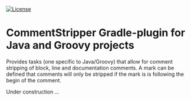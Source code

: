 [![License](https://img.shields.io/badge/license-MIT-blue.svg) ](https://github.com/mfuerstenau/gradle-commentstripper-plugin/blob/master/LICENSE)

# CommentStripper Gradle-plugin for Java and Groovy projects
Provides tasks (one specific to Java/Groovy) that allow for comment stripping of block, line and documentation comments. A mark can be defined that comments will only be stripped if the mark is is following the begin of the comment.

Under construction ...